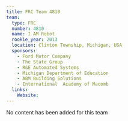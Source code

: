 ```yaml
---
title: FRC Team 4810
team:
  type: FRC
  number: 4810
  name: I AM Robot
  rookie_year: 2013
  location: Clinton Township, Michigan, USA
  sponsors:
    - Ford Motor Company
    - The State Group
    - R&E Automated Systems
    - Michigan Department of Education
    - ABM Building Solutions
    - International  Academy of Macomb
  links:
    Website: 
---
```

No content has been added for this team